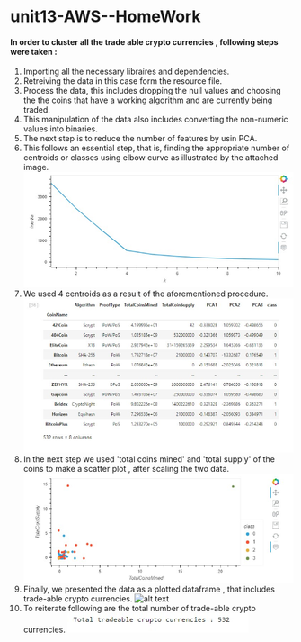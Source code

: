 # unit13-AWS--HomeWork
#### In order to cluster all the trade able crypto currencies , following steps were taken :
1. Importing all the necessary libraires and dependencies.
2. Retreiving the data in this case form the resource file.
3. Process the data, this includes dropping the null values and choosing the the coins that have a working algorithm and are currently being traded.
4. This manipulation of the data also includes converting the non-numeric values into binaries.
5. The next step is to reduce the number of features by usin PCA.
6. This follows an essential step, that is, finding the appropriate number of centroids or classes using elbow curve as illustrated by the attached image.
![alt text](elbow_curve.jpg)
7. We used 4 centroids as a result of the aforementioned procedure.
![alt text](data_frame.jpg)
8. In the next step we used 'total coins mined' and 'total supply' of the coins to make a scatter plot , after scaling the two data.\
![alt text](scatter_plot.jpg)
9. Finally, we presented the data as a plotted dataframe , that includes trade-able crypto currencies.
![alt text](tradeable_crypto.jpg)
10. To reiterate following are the total number of trade-able crypto currencies.
![alt text](total_number.jpg)
